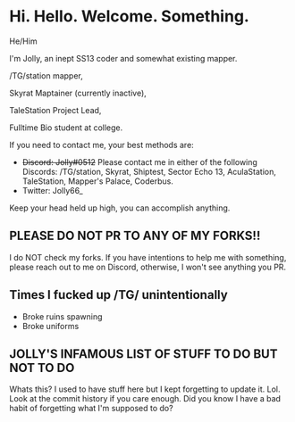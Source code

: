 # Hi. Hello. Welcome. Something.

He/Him

I'm Jolly, an inept SS13 coder and somewhat existing mapper.

/TG/station mapper,

Skyrat Maptainer (currently inactive),

TaleStation Project Lead,

Fulltime Bio student at college.

If you need to contact me, your best methods are:
- ~~Discord: Jolly#0512~~ Please contact me in either of the following Discords: /TG/station, Skyrat, Shiptest, Sector Echo 13, AculaStation, TaleStation, Mapper's Palace, Coderbus.
- Twitter: Jolly66_

Keep your head held up high, you can accomplish anything.

## PLEASE DO NOT PR TO ANY OF MY FORKS!!
I do NOT check my forks. If you have intentions to help me with something, please reach out to me on Discord, otherwise, I won't see anything you PR.

## Times I fucked up /TG/ unintentionally
- Broke ruins spawning 
- Broke uniforms 

## JOLLY'S INFAMOUS LIST OF STUFF TO DO BUT NOT TO DO
Whats this?
I used to have stuff here but I kept forgetting to update it. Lol. Look at the commit history if you care enough.
Did you know I have a bad habit of forgetting what I'm supposed to do?
  
